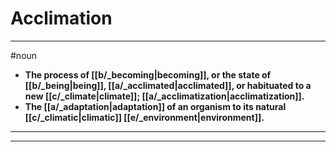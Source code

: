 # Acclimation
---
#noun
- **The process of [[b/_becoming|becoming]], or the state of [[b/_being|being]], [[a/_acclimated|acclimated]], or habituated to a new [[c/_climate|climate]]; [[a/_acclimatization|acclimatization]].**
- **The [[a/_adaptation|adaptation]] of an organism to its natural [[c/_climatic|climatic]] [[e/_environment|environment]].**
---
---
